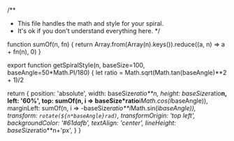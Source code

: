 /**
 * This file handles the math and style for your spiral.
 * It's ok if you don't understand everything here.
 */

function sumOf(n, fn) {
  return Array.from(Array(n).keys()).reduce((a, n) => a + fn(n), 0)
}

export function getSpiralStyle(n, baseSize=100, baseAngle=50*Math.PI/180) {
  let ratio = Math.sqrt(Math.tan(baseAngle)**2 + 1)/2
  
  return {
    position: 'absolute',
    width: baseSize*ratio**n,
    height: baseSize*ratio**n,
    left: '60%',
    top: sumOf(n, i => baseSize*ratio**i*Math.cos(i*baseAngle)),
    marginLeft: sumOf(n, i => -baseSize*ratio**i*Math.sin(i*baseAngle)),
    transform: `rotate(${n*baseAngle}rad)`,
    transformOrigin: 'top left',
    backgroundColor: '#61dafb',
    textAlign: 'center',
    lineHeight: baseSize*ratio**n+'px',
  }
}